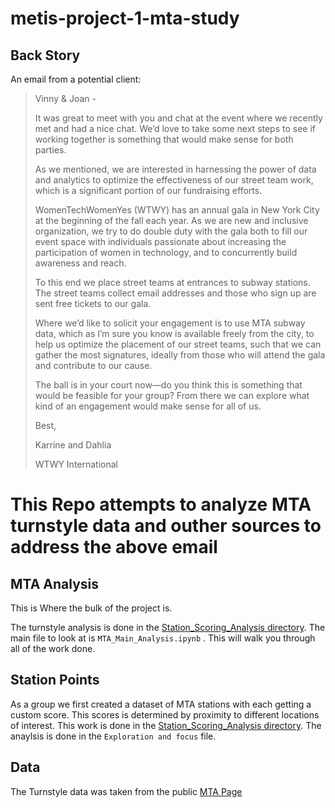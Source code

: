 # metis-project-1-mta-study

## Back Story

An email from a potential client:

> Vinny & Joan -
>
> It was great to meet with you and chat at the event where we recently met and had a nice chat. We’d love to take some next steps to see if working together is something that would make sense for both parties.
>
> As we mentioned, we are interested in harnessing the power of data and analytics to optimize the effectiveness of our street team work, which is a significant portion of our fundraising efforts.
>
> WomenTechWomenYes (WTWY) has an annual gala in New York City at the beginning of the fall each year. As we are new and inclusive organization, we try to do double duty with the gala both to fill our event space with individuals passionate about increasing the participation of women in technology, and to concurrently build awareness and reach.
>
> To this end we place street teams at entrances to subway stations. The street teams collect email addresses and those who sign up are sent free tickets to our gala.
>
> Where we’d like to solicit your engagement is to use MTA subway data, which as I’m sure you know is available freely from the city, to help us optimize the placement of our street teams, such that we can gather the most signatures, ideally from those who will attend the gala and contribute to our cause.
>
> The ball is in your court now—do you think this is something that would be feasible for your group? From there we can explore what kind of an engagement would make sense for all of us.
>
> Best,
>
> Karrine and Dahlia
>
> WTWY International

# This Repo attempts to analyze MTA turnstyle data and outher sources to address the above email

## MTA Analysis
This is Where the bulk of the project is. 

The turnstyle analysis is done in the [Station_Scoring_Analysis directory](https://github.com/ry-werth/metis-project-1-mta-study/tree/master/Station_Scoring_Analysis). The main file to look at is `MTA_Main_Analysis.ipynb` . This will walk you through all of the work done.

## Station Points

As a group we first created a dataset of MTA stations with each getting a custom score. This scores is determined by proximity to different locations of interest. This work is done in the [Station_Scoring_Analysis directory](https://github.com/ry-werth/metis-project-1-mta-study/tree/master/Station_Scoring_Analysis). The anaylsis is done in the `Exploration and focus` file.

## Data
The Turnstyle data was taken from the public [MTA Page](http://web.mta.info/developers/turnstile.html)






